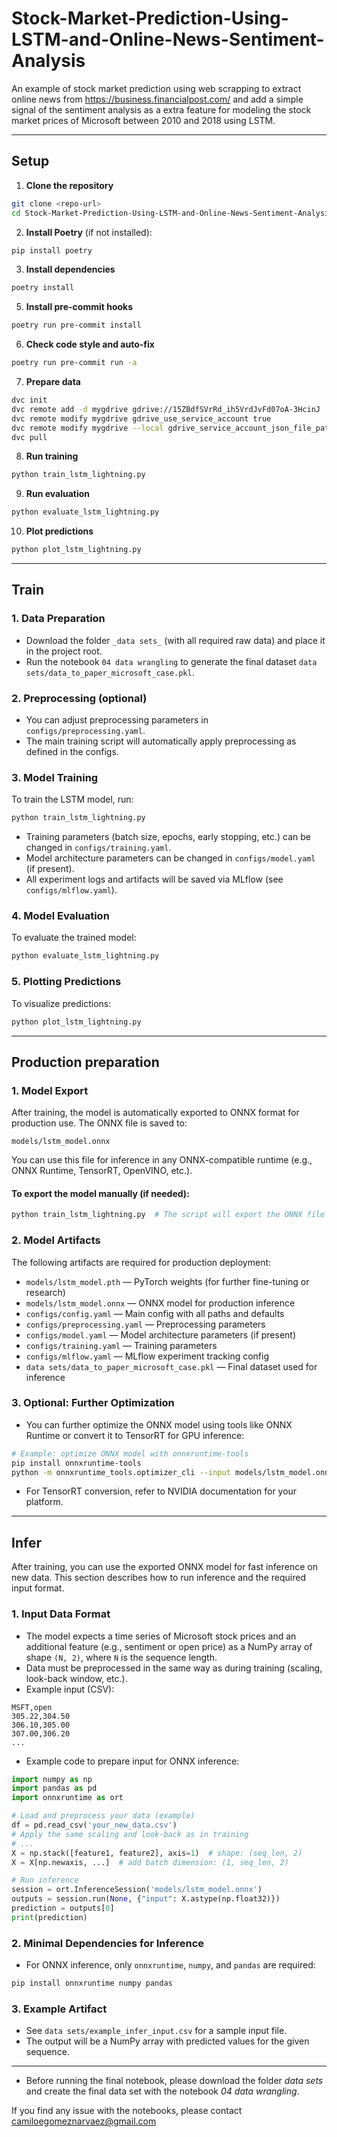 # Stock-Market-Prediction-Using-LSTM-and-Online-News-Sentiment-Analysis

An example of stock market prediction using web scrapping to extract online news from https://business.financialpost.com/ and add a simple signal of the sentiment analysis as a extra feature for modeling the stock market prices of Microsoft between 2010 and 2018 using LSTM.



_________

## Setup

1. **Clone the repository**

```bash
git clone <repo-url>
cd Stock-Market-Prediction-Using-LSTM-and-Online-News-Sentiment-Analysis
```

2. **Install Poetry** (if not installed):

```bash
pip install poetry
```

3. **Install dependencies**

```bash
poetry install
```

5. **Install pre-commit hooks**

```bash
poetry run pre-commit install
```

6. **Check code style and auto-fix**

```bash
poetry run pre-commit run -a
```

7. **Prepare data**

```bash
dvc init
dvc remote add -d mygdrive gdrive://15ZBdfSVrRd_ih5VrdJvFd07oA-3HcinJ
dvc remote modify mygdrive gdrive_use_service_account true
dvc remote modify mygdrive --local gdrive_service_account_json_file_path cred.json
dvc pull
```

8. **Run training**

```bash
python train_lstm_lightning.py
```

9. **Run evaluation**

```bash
python evaluate_lstm_lightning.py
```

10. **Plot predictions**

```bash
python plot_lstm_lightning.py
```

---

## Train

### 1. Data Preparation

- Download the folder `_data sets_` (with all required raw data) and place it in the project root.
- Run the notebook `04 data wrangling` to generate the final dataset `data sets/data_to_paper_microsoft_case.pkl`.

### 2. Preprocessing (optional)

- You can adjust preprocessing parameters in `configs/preprocessing.yaml`.
- The main training script will automatically apply preprocessing as defined in the configs.

### 3. Model Training

To train the LSTM model, run:

```bash
python train_lstm_lightning.py
```

- Training parameters (batch size, epochs, early stopping, etc.) can be changed in `configs/training.yaml`.
- Model architecture parameters can be changed in `configs/model.yaml` (if present).
- All experiment logs and artifacts will be saved via MLflow (see `configs/mlflow.yaml`).

### 4. Model Evaluation

To evaluate the trained model:

```bash
python evaluate_lstm_lightning.py
```

### 5. Plotting Predictions

To visualize predictions:

```bash
python plot_lstm_lightning.py
```

---

## Production preparation

### 1. Model Export

After training, the model is automatically exported to ONNX format for production use. The ONNX file is saved to:

```
models/lstm_model.onnx
```

You can use this file for inference in any ONNX-compatible runtime (e.g., ONNX Runtime, TensorRT, OpenVINO, etc.).

#### To export the model manually (if needed):

```bash
python train_lstm_lightning.py  # The script will export the ONNX file after training
```

### 2. Model Artifacts

The following artifacts are required for production deployment:

- `models/lstm_model.pth` — PyTorch weights (for further fine-tuning or research)
- `models/lstm_model.onnx` — ONNX model for production inference
- `configs/config.yaml` — Main config with all paths and defaults
- `configs/preprocessing.yaml` — Preprocessing parameters
- `configs/model.yaml` — Model architecture parameters (if present)
- `configs/training.yaml` — Training parameters
- `configs/mlflow.yaml` — MLflow experiment tracking config
- `data sets/data_to_paper_microsoft_case.pkl` — Final dataset used for inference

### 3. Optional: Further Optimization

- You can further optimize the ONNX model using tools like ONNX Runtime or convert it to TensorRT for GPU inference:

```bash
# Example: optimize ONNX model with onnxruntime-tools
pip install onnxruntime-tools
python -m onnxruntime_tools.optimizer_cli --input models/lstm_model.onnx --output models/lstm_model_optimized.onnx
```

- For TensorRT conversion, refer to NVIDIA documentation for your platform.

---

## Infer

After training, you can use the exported ONNX model for fast inference on new data. This section describes how to run inference and the required input format.

### 1. Input Data Format

- The model expects a time series of Microsoft stock prices and an additional feature (e.g., sentiment or open price) as a NumPy array of shape `(N, 2)`, where `N` is the sequence length.
- Data must be preprocessed in the same way as during training (scaling, look-back window, etc.).
- Example input (CSV):

```csv
MSFT,open
305.22,304.50
306.10,305.00
307.00,306.20
...
```

- Example code to prepare input for ONNX inference:

```python
import numpy as np
import pandas as pd
import onnxruntime as ort

# Load and preprocess your data (example)
df = pd.read_csv('your_new_data.csv')
# Apply the same scaling and look-back as in training
# ...
X = np.stack([feature1, feature2], axis=1)  # shape: (seq_len, 2)
X = X[np.newaxis, ...]  # add batch dimension: (1, seq_len, 2)

# Run inference
session = ort.InferenceSession('models/lstm_model.onnx')
outputs = session.run(None, {"input": X.astype(np.float32)})
prediction = outputs[0]
print(prediction)
```

### 2. Minimal Dependencies for Inference

- For ONNX inference, only `onnxruntime`, `numpy`, and `pandas` are required:

```bash
pip install onnxruntime numpy pandas
```

### 3. Example Artifact

- See `data sets/example_infer_input.csv` for a sample input file.
- The output will be a NumPy array with predicted values for the given sequence.

---

* Before running the final notebook, please download the folder _data sets_ and create the final data set with the notebook _04 data wrangling_.

If you find any issue with the notebooks, please contact camiloegomeznarvaez@gmail.com
